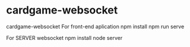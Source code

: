 # cardgame-websocket
cardgame-websocket
For front-end aplication 
npm install
npm run serve

For SERVER websocket 
npm install
node server
